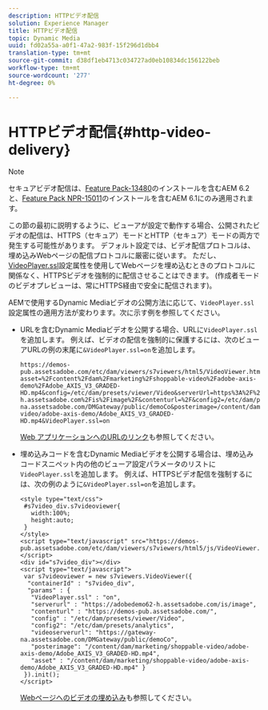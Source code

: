 ```yaml
---
description: HTTPビデオ配信
solution: Experience Manager
title: HTTPビデオ配信
topic: Dynamic Media
uuid: fd02a55a-a0f1-47a2-983f-15f296d1dbb4
translation-type: tm+mt
source-git-commit: d38df1eb4713c034727ad0eb10834dc156122beb
workflow-type: tm+mt
source-wordcount: '277'
ht-degree: 0%

---
```



# HTTPビデオ配信{#http-video-delivery}

>[!NOTE]
>
>セキュアビデオ配信は、[Feature Pack-13480](https://www.adobeaemcloud.com/content/marketplace/marketplaceProxy.html?packagePath=/content/companies/public/adobe/packages/cq620/featurepack/cq-6.2.0-featurepack-13480)のインストールを含むAEM 6.2と、[Feature Pack NPR-15011](https://www.adobeaemcloud.com/content/marketplace/marketplaceProxy.html?packagePath=/content/companies/public/adobe/packages/cq610/featurepack/cq-6.1.0-featurepack-15011)のインストールを含むAEM 6.1にのみ適用されます。

この節の最初に説明するように、ビューアが設定で動作する場合、公開されたビデオの配信は、HTTPS（セキュア）モードとHTTP（セキュア）モードの両方で発生する可能性があります。 デフォルト設定では、ビデオ配信プロトコルは、埋め込みWebページの配信プロトコルに厳密に従います。 ただし、[VideoPlayer.ssl](../../c-html5-s7-aem-asset-viewers/c-html5-mixedmedia-viewer-about/r-html5-mixedmedia-viewer-config-attrib/r-html5-mixedmedia-viewer-config-attrib-videoplayer-ssl.md#reference-df0a29aa8a584cebaaa1c7bb6fab362e)設定属性を使用してWebページを埋め込むときのプロトコルに関係なく、HTTPSビデオを強制的に配信させることはできます。 (作成者モードのビデオプレビューは、常にHTTPS経由で安全に配信されます)。

AEMで使用するDynamic Mediaビデオの公開方法に応じて、`VideoPlayer.ssl`設定属性の適用方法が変わります。次に示す例を参照してください。

* URLを含むDynamic Mediaビデオを公開する場合、URLに`VideoPlayer.ssl`を追加します。 例えば、ビデオの配信を強制的に保護するには、次のビューアURLの例の末尾に`&VideoPlayer.ssl=on`を追加します。

   ```
   https://demos-pub.assetsadobe.com/etc/dam/viewers/s7viewers/html5/VideoViewer.html?asset=%2Fcontent%2Fdam%2Fmarketing%2Fshoppable-video%2Fadobe-axis-demo%2FAdobe_AXIS_V3_GRADED-HD.mp4&config=/etc/dam/presets/viewer/Video&serverUrl=https%3A%2F%2Fadobedemo62-h.assetsadobe.com%2Fis%2Fimage%2F&contenturl=%2F&config2=/etc/dam/presets/analytics&videoserverurl=https://gateway-na.assetsadobe.com/DMGateway/public/demoCo&posterimage=/content/dam/marketing/shoppable-video/adobe-axis-demo/Adobe_AXIS_V3_GRADED-HD.mp4&VideoPlayer.ssl=on
   ```

   [Web アプリケーションへのURLのリンク](https://experienceleague.adobe.com/docs/experience-manager-65/assets/dynamic/linking-urls-to-yourwebapplication.html?lang=en#dynamic)も参照してください。

* 埋め込みコードを含むDynamic Mediaビデオを公開する場合は、埋め込みコードスニペット内の他のビューア設定パラメータのリストに`VideoPlayer.ssl`を追加します。 例えば、HTTPSビデオ配信を強制するには、次の例のように`&VideoPlayer.ssl=on`を追加します。

   ```
   <style type="text/css"> 
    #s7video_div.s7videoviewer{ 
      width:100%;  
      height:auto; 
    } 
   </style> 
   <script type="text/javascript" src="https://demos-pub.assetsadobe.com/etc/dam/viewers/s7viewers/html5/js/VideoViewer.js"></script> 
   <div id="s7video_div"></div> 
   <script type="text/javascript"> 
    var s7videoviewer = new s7viewers.VideoViewer({ 
     "containerId" : "s7video_div", 
     "params" : {  
      "VideoPlayer.ssl" : "on", 
      "serverurl" : "https://adobedemo62-h.assetsadobe.com/is/image", 
      "contenturl" : "https://demos-pub.assetsadobe.com/",  
      "config" : "/etc/dam/presets/viewer/Video", 
      "config2": "/etc/dam/presets/analytics", 
      "videoserverurl": "https://gateway-na.assetsadobe.com/DMGateway/public/demoCo", 
      "posterimage": "/content/dam/marketing/shoppable-video/adobe-axis-demo/Adobe_AXIS_V3_GRADED-HD.mp4", 
      "asset" : "/content/dam/marketing/shoppable-video/adobe-axis-demo/Adobe_AXIS_V3_GRADED-HD.mp4" } 
    }).init(); 
   </script>
   ```

   [Webページへのビデオの埋め込み](https://experienceleague.adobe.com/docs/experience-manager-65/assets/dynamic/linking-urls-to-yourwebapplication.html#dynamic)も参照してください。

